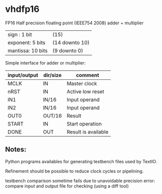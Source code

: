 # vhdfp16
FP16 Half precision floating point (IEEE754 2008) adder + multiplier

|                   |                |
| ----------------- | -------------- |
| sign : 1 bit      |  (15)          |
| exponent: 5 bits  | (14 downto 10) |
| mantissa: 10 bits | (9 downto 0)   |

Simple interface for adder or multiplier:

| input/output |  dir/size | comment             |
| -------------| ---------- | ------------------- |
| MCLK | IN | Master clock |
| nRST | IN | Active low reset |
| IN1  | IN/16 | Input operand |
| IN2  | IN/16 | Input operand |
| OUT0 | OUT/16 | Result |
| START | IN | Start operation |
| DONE | OUT | Result is available |

Notes: 
-----
Python programs availables for generating testbench files used by TextIO.

Refinement should be possible to reduce clock cycles or pipelining.

testbench comparison sometime fails due to unavoidable precision error:
compare input and output file for checking (using a diff tool)
